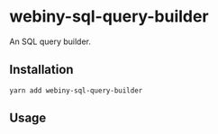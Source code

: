# webiny-sql-query-builder
An SQL query builder.

## Installation
`yarn add webiny-sql-query-builder`

## Usage
